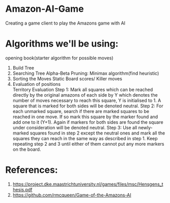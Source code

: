 # Amazon-AI-Game
Creating a game client to play the Amazons game with AI

# Algorithms we'll be using:
opening book(starter algorithm for possible moves)
1. Build Tree
2. Searching Tree 
Alpha-Beta Pruning: Minimax algorithm(find heuristic)
4. Sorting the Moves 
Static Board scores/ Killer moves 
5. Evaluation of positions  
Territory Evaluation
  Step 1: Mark all squares which can be reached directly by the original amazons of each side
by Y which denotes the number of moves necessary to reach this square, Y is initialised
to 1. A square that is marked for both sides will be denoted neutral.
  Step 2: For each unmarked square, search if there are marked squares to be reached in one
move. If so mark this square by the marker found and add one to it (Y+1). Again if
markers for both sides are found the square under consideration will be denoted
neutral. 
  Step 3: Use all newly-marked squares found in step 2 except the neutral ones and mark all the
squares they can reach in the same way as described in step 1. Keep repeating step 2
and 3 until either of them cannot put any more markers on the board. 



# References:
1. https://project.dke.maastrichtuniversity.nl/games/files/msc/Hensgens_thesis.pdf
2. https://github.com/rmcqueen/Game-of-the-Amazons-AI



